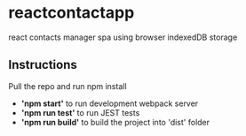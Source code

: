 # reactcontactapp
react contacts manager spa using browser indexedDB storage

## Instructions
Pull the repo and run npm install

- **'npm start'** to run development webpack server
- **'npm run test'** to run JEST tests
- **'npm run build'** to build the project into 'dist' folder
